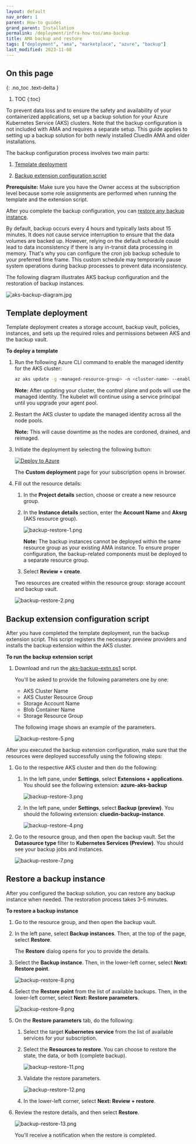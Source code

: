 ```yaml
---
layout: default
nav_order: 1
parent: How-to guides
grand_parent: Installation
permalink: /deployment/infra-how-tos/ama-backup
title: AMA backup and restore
tags: ["deployment", "ama", "marketplace", "azure", "backup"]
last_modified: 2023-11-08
---
```

## On this page
{: .no_toc .text-delta }
1. TOC
{:toc}

To prevent data loss and to ensure the safety and availability of your containerized applications, set up a backup solution for your Azure Kubernetes Service (AKS) clusters. Note that the backup configuration is not included with AMA and requires a separate setup. This guide applies to setting up a backup solution for both newly installed CluedIn AMA and older installations.

The backup configuration process involves two main parts:

1. [Template deployment](#template-deployment)

1. [Backup extension configuration script](#backupe-xtension-configuration-script)

**Prerequisite:** Make sure you have the Owner access at the subscription level because some role assignments are performed when running the template and the extension script.

After you complete the backup configuration, you can [restore any backup instance](#restore-backup). 

By default, backup occurs every 4 hours and typically lasts about 15 minutes. It does not cause service interruption to ensure that the data volumes are backed up. However, relying on the default schedule could lead to data inconsistency if there is any in-transit data processing in memory. That's why you can configure the cron job backup schedule to your preferred time frame. This custom schedule may temporarily pause system operations during backup processes to prevent data inconsistency.

The following diagram illustrates AKS backup configuration and the restoration of backup instances.

![aks-backup-diagram.jpg](../../assets/images/ama/howtos/aks-backup-diagram.jpg)

## Template deployment

Template deployment creates a storage account, backup vault, policies, instances, and sets up the required roles and permissions between AKS and the backup vault.

**To deploy a template**

1. Run the following Azure CLI command to enable the managed identity for the AKS cluster:

    ```bash
    az aks update -g <managed-resource-group> -n <cluster-name> --enable-managed-identity
    ```
    **Note:** After updating your cluster, the control plane and pods will use the managed identity. The kubelet will continue using a service principal until you upgrade your agent pool.

1. Restart the AKS cluster to update the managed identity across all the node pools.

    **Note:** This will cause downtime as the nodes are cordoned, drained, and reimaged.

1. Initiate the deployment by selecting the following button:

    [![Deploy to Azure](https://aka.ms/deploytoazurebutton)](https://portal.azure.com/#create/Microsoft.Template/uri/https%3A%2F%2Fraw.githubusercontent.com%2FCluedIn-io%2FAzure%2Fmaster%2Fbackup%2Fazuredeploy.json)

    The **Custom deployment** page for your subscription opens in browser.

1. Fill out the resource details: 

    1. In the **Project details** section, choose or create a new resource group.

    1. In the **Instance details** section, enter the **Account Name** and **Aksrg** (AKS resource group).

        ![backup-restore-1.png](../../assets/images/ama/howtos/backup-restore-1.png)

        **Note:** The backup instances cannot be deployed within the same resource group as your existing AMA instance. To ensure proper configuration, the backup-related components must be deployed to a separate resource group.

    1. Select **Review + create**.

    Two resources are created within the resource group: storage account and backup vault.

    ![backup-restore-2.png](../../assets/images/ama/howtos/backup-restore-2.png)

## Backup extension configuration script

After you have completed the template deployment, run the backup extension script.  This script registers the necessary preview providers and installs the backup extension within the AKS cluster.

**To run the backup extension script**

1. Download and run the <a href="../../../assets/ps1/aks-backup-extn.ps1" download>aks-backup-extn.ps1</a> script.

   You'll be asked to provide the following parameters one by one:

    - AKS Cluster Name
    - AKS Cluster Resource Group
    - Storage Account Name
    - Blob Container Name
    - Storage Resource Group

    The following image shows an example of the parameters.

    ![backup-restore-5.png](../../assets/images/ama/howtos/backup-restore-5.png)

After you executed the backup extension configuration, make sure that the resources were deployed successfully using the following steps:

1. Go to the respective AKS cluster and then do the following: 

    1. In the left pane, under **Settings**, select **Extensions + applications**. You should see the following extension: **azure-aks-backup**

        ![backup-restore-3.png](../../assets/images/ama/howtos/backup-restore-3.png)

    1. In the left pane, under **Settings**, select **Backup (preview)**. You should the following extension: **cluedin-backup-instance**.

        ![backup-restore-4.png](../../assets/images/ama/howtos/backup-restore-4.png)

1. Go to the resource group, and then open the backup vault. Set the **Datasource type** filter to **Kubernetes Services (Preview)**. You should see your backup jobs and instances.

    ![backup-restore-7.png](../../assets/images/ama/howtos/backup-restore-7.png)

## Restore a backup instance

After you configured the backup solution, you can restore any backup instance when needed. The restoration process takes 3–5 minutes.

**To restore a backup instance**

1. Go to the resource group, and then open the backup vault.

1. In the left pane, select **Backup instances**. Then, at the top of the page, select **Restore**.

    The **Restore** dialog opens for you to provide the details.

1. Select the **Backup instance**. Then, in the lower-left corner, select **Next: Restore point**.

    ![backup-restore-8.png](../../assets/images/ama/howtos/backup-restore-8.png)

1. Select the **Restore point** from the list of available backups. Then, in the lower-left corner, select **Next: Restore parameters**.

    ![backup-restore-9.png](../../assets/images/ama/howtos/backup-restore-9.png)

1. On the **Restore parameters** tab, do the following:

    1. Select the target **Kubernetes service** from the list of available services for your subscription.

    1. Select the **Resources to restore**. You can choose to restore the state, the data, or both (complete backup).

        ![backup-restore-11.png](../../assets/images/ama/howtos/backup-restore-11.png)

    1. Validate the restore parameters.

        ![backup-restore-12.png](../../assets/images/ama/howtos/backup-restore-12.png)

    1. In the lower-left corner, select **Next: Review + restore**.

1. Review the restore details, and then select **Restore**.

    ![backup-restore-13.png](../../assets/images/ama/howtos/backup-restore-13.png)

    You'll receive a notification when the restore is completed.